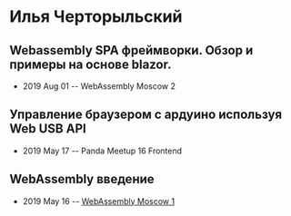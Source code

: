 # Илья Черторыльский

## Webassembly SPA фреймворки. Обзор и примеры на основе blazor.
- 2019 Aug 01 -- WebAssembly Moscow 2    
## Управление браузером с ардуино используя Web USB API
- 2019 May 17 -- Panda Meetup 16 Frontend    
## WebAssembly введение
- 2019 May 16 -- [WebAssembly Moscow 1](https://www.youtube.com/watch?v=O8IMFHu1dG0&t=0s)    
